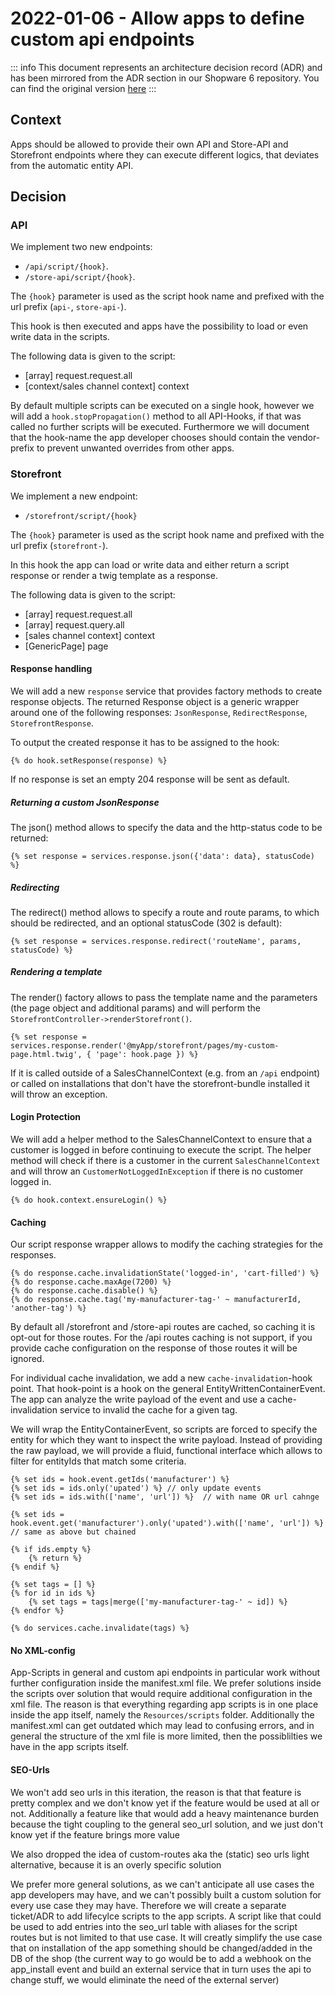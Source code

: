 # 2022-01-06 - Allow apps to define custom api endpoints

::: info
This document represents an architecture decision record (ADR) and has been mirrored from the ADR section in our Shopware 6 repository.
You can find the original version [here](https://github.com/shopware/platform/blob/trunk/adr/app/2022-01-06-custom-app-api-endpoints.md)
:::

## Context
Apps should be allowed to provide their own API and Store-API and Storefront endpoints where they can execute different logics, that deviates from the automatic entity API.

## Decision

### API 
We implement two new endpoints: 
- `/api/script/{hook}`.
- `/store-api/script/{hook}`.

The `{hook}` parameter is used as the script hook name and prefixed with the url prefix (`api-`, `store-api-`).

This hook is then executed and apps have the possibility to load or even write data in the scripts.

The following data is given to the script:
* [array] request.request.all
* [context/sales channel context] context

By default multiple scripts can be executed on a single hook, however we will add a `hook.stopPropagation()` method to all API-Hooks, if that was called no further scripts will be executed.
Furthermore we will document that the hook-name the app developer chooses should contain the vendor-prefix to prevent unwanted overrides from other apps.

### Storefront 
We implement a new endpoint:
- `/storefront/script/{hook}`

The `{hook}` parameter is used as the script hook name and prefixed with the url prefix (`storefront-`).

In this hook the app can load or write data and either return a script response or render a twig template as a response.

The following data is given to the script:
* [array] request.request.all
* [array] request.query.all
* [sales channel context] context
* [GenericPage] page

#### Response handling

We will add a new `response` service that provides factory methods to create response objects. The returned Response object is a generic wrapper around one of the following responses: `JsonResponse`, `RedirectResponse`, `StorefrontResponse`.

To output the created response it has to be assigned to the hook:
```twig
{% do hook.setResponse(response) %}
```
If no response is set an empty 204 response will be sent as default.

##### Returning a custom JsonResponse

The json() method allows to specify the data and the http-status code to be returned:
```twig
{% set response = services.response.json({'data': data}, statusCode) %}
```

##### Redirecting

The redirect() method allows to specify a route and route params, to which should be redirected, and an optional statusCode (302 is default):
```twig
{% set response = services.response.redirect('routeName', params, statusCode) %}
```

##### Rendering a template

The render() factory allows to pass the template name and the parameters (the page object and additional params) and will perform the `StorefrontController->renderStorefront()`.
```twig
{% set response = services.response.render('@myApp/storefront/pages/my-custom-page.html.twig', { 'page': hook.page }) %}
```
If it is called outside of a SalesChannelContext (e.g. from an `/api` endpoint) or called on installations that don't have the storefront-bundle installed it will throw an exception.

#### Login Protection

We will add a helper method to the SalesChannelContext to ensure that a customer is logged in before continuing to execute the script. The helper method will check if there is a customer in the current `SalesChannelContext` 
and will throw an `CustomerNotLoggedInException` if there is no customer logged in.
```twig
{% do hook.context.ensureLogin() %}
```

#### Caching

Our script response wrapper allows to modify the caching strategies for the responses.
```twig
{% do response.cache.invalidationState('logged-in', 'cart-filled') %}
{% do response.cache.maxAge(7200) %}
{% do response.cache.disable() %}
{% do response.cache.tag('my-manufacturer-tag-' ~ manufacturerId, 'another-tag') %}
```
By default all /storefront and /store-api routes are cached, so caching it is opt-out for those routes.
For the /api routes caching is not support, if you provide cache configuration on the response of those routes it will be ignored.

For individual cache invalidation, we add a new `cache-invalidation`-hook point. That hook-point is a hook on the general EntityWrittenContainerEvent.
The app can analyze the write payload of the event and use a cache-invalidation service to invalid the cache for a given tag.

We will wrap the EntityContainerEvent, so scripts are forced to specify the entity for which they want to inspect the write payload.
Instead of providing the raw payload, we will provide a fluid, functional interface which allows to filter for entityIds that match some criteria.

```twig
{% set ids = hook.event.getIds('manufacturer') %}
{% set ids = ids.only('upated') %} // only update events
{% set ids = ids.with(['name', 'url']) %}  // with name OR url cahnge

{% set ids = hook.event.get('manufacturer').only('upated').with(['name', 'url']) %} // same as above but chained

{% if ids.empty %}
    {% return %}
{% endif %}

{% set tags = [] %}
{% for id in ids %}
    {% set tags = tags|merge(['my-manufacturer-tag-' ~ id]) %}
{% endfor %}

{% do services.cache.invalidate(tags) %}
```

#### No XML-config

App-Scripts in general and custom api endpoints in particular work without further configuration inside the manifest.xml file. 
We prefer solutions inside the scripts over solution that would require additional configuration in the xml file.
The reason is that everything regarding app scripts is in one place inside the app itself, namely the `Resources/scripts` folder.
Additionally the manifest.xml can get outdated which may lead to confusing errors, and in general the structure of the xml file is more limited, then the possiblilties we have in the app scripts itself.

#### SEO-Urls

We won't add seo urls in this iteration, the reason is that that feature is pretty complex and we don't know yet if the feature would be used at all or not.
Additionally a feature like that would add a heavy maintenance burden because the tight coupling to the general seo_url solution, and we just don't know yet if the feature brings more value

We also dropped the idea of custom-routes aka the (static) seo urls light alternative, because it is an overly specific solution

We prefer more general solutions, as we can't anticipate all use cases the app developers may have, and we can't possibly built a custom solution for every use case they may have.
Therefore we will create a separate ticket/ADR to add lifecylce scripts to the app scripts. A script like that could be used to add entries into the seo_url table with aliases for the script routes but is not limited to that use case.
It will creatly simplify the use case that on installation of the app something should be changed/added in the DB of the shop (the current way to go would be to add a webhook on the app_install event and build an external service that in turn uses the api to change stuff, we would eliminate the need of the external server)
